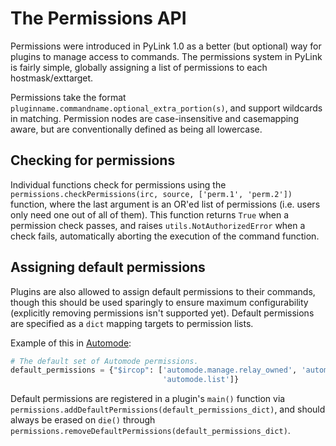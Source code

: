 # The Permissions API

Permissions were introduced in PyLink 1.0 as a better (but optional) way for plugins to manage access to commands. The permissions system in PyLink is fairly simple, globally assigning a list of permissions to each hostmask/exttarget.

Permissions take the format `pluginname.commandname.optional_extra_portion(s)`, and support wildcards in matching. Permission nodes are case-insensitive and casemapping aware, but are conventionally defined as being all lowercase.

## Checking for permissions

Individual functions check for permissions using the `permissions.checkPermissions(irc, source, ['perm.1', 'perm.2'])` function, where the last argument is an OR'ed list of permissions (i.e. users only need one out of all of them). This function returns `True` when a permission check passes, and raises `utils.NotAuthorizedError` when a check fails, automatically aborting the execution of the command function.

## Assigning default permissions

Plugins are also allowed to assign default permissions to their commands, though this should be used sparingly to ensure maximum configurability (explicitly removing permissions isn't supported yet). Default permissions are specified as a `dict` mapping targets to permission lists.

Example of this in [Automode](https://github.com/GLolol/PyLink/blob/1.1-alpha1/plugins/automode.py#L38-L39):

```python
# The default set of Automode permissions.
default_permissions = {"$ircop": ['automode.manage.relay_owned', 'automode.sync.relay_owned',
                                  'automode.list']}
```

Default permissions are registered in a plugin's `main()` function via `permissions.addDefaultPermissions(default_permissions_dict)`, and should always be erased on `die()` through `permissions.removeDefaultPermissions(default_permissions_dict)`.
